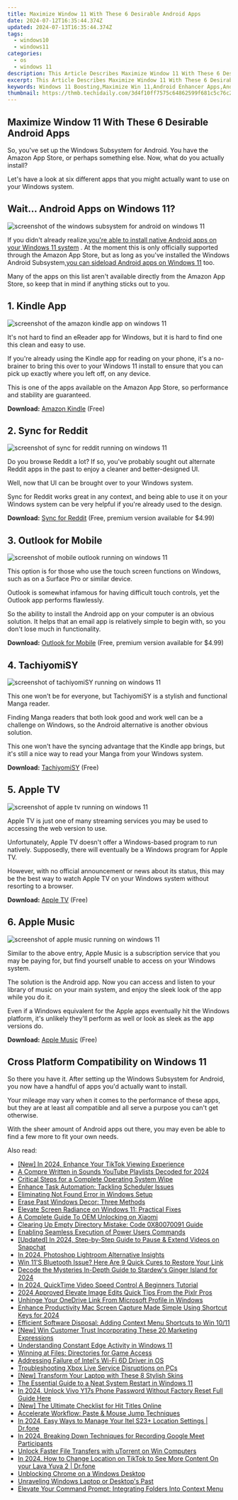 ```yaml
---
title: Maximize Window 11 With These 6 Desirable Android Apps
date: 2024-07-12T16:35:44.374Z
updated: 2024-07-13T16:35:44.374Z
tags:
  - windows10
  - windows11
categories:
  - os
  - windows 11
description: This Article Describes Maximize Window 11 With These 6 Desirable Android Apps
excerpt: This Article Describes Maximize Window 11 With These 6 Desirable Android Apps
keywords: Windows 11 Boosting,Maximize Win 11,Android Enhancer Apps,Android Performance Upgrades,Top Android Utilities,Android Gainful Apps,Essential Win 11 Apps
thumbnail: https://thmb.techidaily.com/3d4f10ff7575c64862599f681c5c76c2a7860b5686d5a4ad72e83eea7dc08de2.jpg
---
```


## Maximize Window 11 With These 6 Desirable Android Apps

 So, you've set up the Windows Subsystem for Android. You have the Amazon App Store, or perhaps something else. Now, what do you actually install?

 Let's have a look at six different apps that you might actually want to use on your Windows system.

## Wait... Android Apps on Windows 11?

![screenshot of the windows subsystem for android on windows 11](https://static1.makeuseofimages.com/wordpress/wp-content/uploads/2023/01/screenshot_of_wsa_windows_11.jpg)

 If you didn't already realize,[you're able to install native Android apps on your Windows 11 system](https://www.makeuseof.com/try-android-apps-on-windows-11/) . At the moment this is only officially supported through the Amazon App Store, but as long as you've installed the Windows Android Subsystem,[you can sideload Android apps on Windows 11](https://www.makeuseof.com/windows-11-sideload-android-apps/) too.

 Many of the apps on this list aren't available directly from the Amazon App Store, so keep that in mind if anything sticks out to you.

## 1. Kindle App
![screenshot of the amazon kindle app on windows 11](https://static1.makeuseofimages.com/wordpress/wp-content/uploads/2023/01/screenshot_of_amazon_kindle.jpg)

 It's not hard to find an eReader app for Windows, but it is hard to find one this clean and easy to use.

 If you're already using the Kindle app for reading on your phone, it's a no-brainer to bring this over to your Windows 11 install to ensure that you can pick up exactly where you left off, on any device.

 This is one of the apps available on the Amazon App Store, so performance and stability are guaranteed.

**Download:** [Amazon Kindle](https://www.anrdoezrs.net/links/7251228/type/dlg/sid/UUmuoUeUpU2020534/https://play.google.com/store/apps/details?id=com.amazon.kindle&hl=en%5FGB&gl=US) (Free)

## 2. Sync for Reddit
![screenshot of sync for reddit running on windows 11](https://static1.makeuseofimages.com/wordpress/wp-content/uploads/2023/01/screenshot_of_sync_for_reddit_windows_11.jpg)

 Do you browse Reddit a lot? If so, you've probably sought out alternate Reddit apps in the past to enjoy a cleaner and better-designed UI.

Well, now that UI can be brought over to your Windows system.

 Sync for Reddit works great in any context, and being able to use it on your Windows system can be very helpful if you're already used to the design.

**Download:** [Sync for Reddit](https://www.anrdoezrs.net/links/7251228/type/dlg/sid/UUmuoUeUpU2020534/https://play.google.com/store/apps/details?id=com.laurencedawson.reddit%5Fsync&hl=en%5FGB&gl=US) (Free, premium version available for $4.99)

## 3. Outlook for Mobile
![screenshot of mobile outlook running on windows 11](https://static1.makeuseofimages.com/wordpress/wp-content/uploads/2023/01/screenshot_of_outlook_mobile_on_windows_11.jpg)

 This option is for those who use the touch screen functions on Windows, such as on a Surface Pro or similar device.

 Outlook is somewhat infamous for having difficult touch controls, yet the Outlook app performs flawlessly.

 So the ability to install the Android app on your computer is an obvious solution. It helps that an email app is relatively simple to begin with, so you don't lose much in functionality.

**Download:** [Outlook for Mobile](https://www.anrdoezrs.net/links/7251228/type/dlg/sid/UUmuoUeUpU2020534/https://play.google.com/store/apps/details?id=com.microsoft.office.outlook&hl=en%5FGB&gl=US) (Free, premium version available for $4.99)

## 4. TachiyomiSY
![screenshot of tachiyomiSY running on windows 11](https://static1.makeuseofimages.com/wordpress/wp-content/uploads/2023/01/screenshot_of_tachiyomisy_windows_11.jpg)

 This one won't be for everyone, but TachiyomiSY is a stylish and functional Manga reader.

 Finding Manga readers that both look good and work well can be a challenge on Windows, so the Android alternative is another obvious solution.

 This one won't have the syncing advantage that the Kindle app brings, but it's still a nice way to read your Manga from your Windows system.

**Download:** [TachiyomiSY](https://tachiyomi.org/forks/TachiyomiSY/) (Free)

## 5. Apple TV
![screenshot of apple tv running on windows 11](https://static1.makeuseofimages.com/wordpress/wp-content/uploads/2023/01/screenshot_of_apple_tv_windows_11.jpg)

 Apple TV is just one of many streaming services you may be used to accessing the web version to use.

 Unfortunately, Apple TV doesn't offer a Windows-based program to run natively. Supposedly, there will eventually be a Windows program for Apple TV.

 However, with no official announcement or news about its status, this may be the best way to watch Apple TV on your Windows system without resorting to a browser.

**Download:** [Apple TV](https://www.anrdoezrs.net/links/7251228/type/dlg/sid/UUmuoUeUpU2020534/https://play.google.com/store/apps/details?id=com.apple.atve.androidtv.appletv&hl=en%5FGB&gl=US) (Free)

## 6. Apple Music
![screenshot of apple music running on windows 11](https://static1.makeuseofimages.com/wordpress/wp-content/uploads/2023/01/screenshot_of_apple_music_windows_11.jpg)

 Similar to the above entry, Apple Music is a subscription service that you may be paying for, but find yourself unable to access on your Windows system.

 The solution is the Android app. Now you can access and listen to your library of music on your main system, and enjoy the sleek look of the app while you do it.

 Even if a Windows equivalent for the Apple apps eventually hit the Windows platform, it's unlikely they'll perform as well or look as sleek as the app versions do.

**Download:** [Apple Music](https://www.anrdoezrs.net/links/7251228/type/dlg/sid/UUmuoUeUpU2020534/https://play.google.com/store/apps/details?id=com.apple.android.music&hl=en%5FGB&gl=US) (Free)

## Cross Platform Compatibility on Windows 11

 So there you have it. After setting up the Windows Subsystem for Android, you now have a handful of apps you'd actually want to install.

 Your mileage may vary when it comes to the performance of these apps, but they are at least all compatible and all serve a purpose you can't get otherwise.

 With the sheer amount of Android apps out there, you may even be able to find a few more to fit your own needs.

<ins class="adsbygoogle"
     style="display:block"
     data-ad-format="autorelaxed"
     data-ad-client="ca-pub-7571918770474297"
     data-ad-slot="1223367746"></ins>



<ins class="adsbygoogle"
     style="display:block"
     data-ad-client="ca-pub-7571918770474297"
     data-ad-slot="8358498916"
     data-ad-format="auto"
     data-full-width-responsive="true"></ins>



<span class="atpl-alsoreadstyle">Also read:</span>
<div><ul>
<li><a href="https://tiktok-video-files.techidaily.com/new-in-2024-enhance-your-tiktok-viewing-experience/"><u>[New] In 2024, Enhance Your TikTok Viewing Experience</u></a></li>
<li><a href="https://youtube-clips.techidaily.com/a-compre-written-in-sounds-youtube-playlists-decoded-for-2024/"><u>A Compre Written in Sounds  YouTube Playlists Decoded for 2024</u></a></li>
<li><a href="https://win11-tips.techidaily.com/critical-steps-for-a-complete-operating-system-wipe/"><u>Critical Steps for a Complete Operating System Wipe</u></a></li>
<li><a href="https://win11-tips.techidaily.com/enhance-task-automation-tackling-scheduler-issues/"><u>Enhance Task Automation: Tackling Scheduler Issues</u></a></li>
<li><a href="https://win11-tips.techidaily.com/eliminating-not-found-error-in-windows-setup/"><u>Eliminating Not Found Error in Windows Setup</u></a></li>
<li><a href="https://win11-tips.techidaily.com/erase-past-windows-decor-three-methods/"><u>Erase Past Windows Decor: Three Methods</u></a></li>
<li><a href="https://win11-tips.techidaily.com/elevate-screen-radiance-on-windows-11-practical-fixes/"><u>Elevate Screen Radiance on Windows 11: Practical Fixes</u></a></li>
<li><a href="https://unlock-android.techidaily.com/a-complete-guide-to-oem-unlocking-on-xiaomi-by-drfone-android/"><u>A Complete Guide To OEM Unlocking on Xiaomi</u></a></li>
<li><a href="https://win11-tips.techidaily.com/clearing-up-empty-directory-mistake-code-0x80070091-guide/"><u>Clearing Up Empty Directory Mistake: Code 0X80070091 Guide</u></a></li>
<li><a href="https://win11-tips.techidaily.com/enabling-seamless-execution-of-power-users-commands/"><u>Enabling Seamless Execution of Power Users Commands</u></a></li>
<li><a href="https://snapchat-videos.techidaily.com/updated-in-2024-step-by-step-guide-to-pause-and-extend-videos-on-snapchat/"><u>[Updated] In 2024, Step-by-Step Guide to Pause & Extend Videos on Snapchat</u></a></li>
<li><a href="https://extra-guidance.techidaily.com/in-2024-photoshop-lightroom-alternative-insights/"><u>In 2024, Photoshop Lightroom Alternative Insights</u></a></li>
<li><a href="https://win11-tips.techidaily.com/win-11s-bluetooth-issue-here-are-9-quick-cures-to-restore-your-link/"><u>Win 11'S Bluetooth Issue? Here Are 9 Quick Cures to Restore Your Link</u></a></li>
<li><a href="https://screen-sharing-recording.techidaily.com/decode-the-mysteries-in-depth-guide-to-stardews-ginger-island-for-2024/"><u>Decode the Mysteries  In-Depth Guide to Stardew's Ginger Island for 2024</u></a></li>
<li><a href="https://video-content-creator.techidaily.com/in-2024-quicktime-video-speed-control-a-beginners-tutorial/"><u>In 2024, QuickTime Video Speed Control A Beginners Tutorial</u></a></li>
<li><a href="https://fox-info.techidaily.com/2024-approved-elevate-image-edits-quick-tips-from-the-pixlr-pros/"><u>2024 Approved  Elevate Image Edits  Quick Tips From the Pixlr Pros</u></a></li>
<li><a href="https://win11-tips.techidaily.com/unhinge-your-onedrive-link-from-microsoft-profile-in-windows/"><u>Unhinge Your OneDrive Link From Microsoft Profile in Windows</u></a></li>
<li><a href="https://screen-activity-recording.techidaily.com/enhance-productivity-mac-screen-capture-made-simple-using-shortcut-keys-for-2024/"><u>Enhance Productivity  Mac Screen Capture Made Simple Using Shortcut Keys for 2024</u></a></li>
<li><a href="https://win11-tips.techidaily.com/efficient-software-disposal-adding-context-menu-shortcuts-to-win-1011/"><u>Efficient Software Disposal: Adding Context Menu Shortcuts to Win 10/11</u></a></li>
<li><a href="https://fox-boxes.techidaily.com/new-win-customer-trust-incorporating-these-20-marketing-expressions/"><u>[New] Win Customer Trust  Incorporating These 20 Marketing Expressions</u></a></li>
<li><a href="https://win11-tips.techidaily.com/understanding-constant-edge-activity-in-windows-11/"><u>Understanding Constant Edge Activity in Windows 11</u></a></li>
<li><a href="https://win11-tips.techidaily.com/winning-at-files-directories-for-game-access/"><u>Winning at Files: Directories for Game Access</u></a></li>
<li><a href="https://win11-tips.techidaily.com/addressing-failure-of-intels-wi-fi-6d-driver-in-os/"><u>Addressing Failure of Intel's Wi-Fi 6D Driver in OS</u></a></li>
<li><a href="https://win11-tips.techidaily.com/troubleshooting-xbox-live-service-disruptions-on-pcs/"><u>Troubleshooting Xbox Live Service Disruptions on PCs</u></a></li>
<li><a href="https://some-guidance.techidaily.com/new-transform-your-laptop-with-these-8-stylish-skins/"><u>[New] Transform Your Laptop with These 8 Stylish Skins</u></a></li>
<li><a href="https://win11-tips.techidaily.com/the-essential-guide-to-a-neat-system-restart-in-windows-11/"><u>The Essential Guide to a Neat System Restart in Windows 11</u></a></li>
<li><a href="https://android-unlock.techidaily.com/in-2024-unlock-vivo-y17s-phone-password-without-factory-reset-full-guide-here-by-drfone-android/"><u>In 2024, Unlock Vivo Y17s Phone Password Without Factory Reset Full Guide Here</u></a></li>
<li><a href="https://some-guidance.techidaily.com/new-the-ultimate-checklist-for-hit-titles-online/"><u>[New] The Ultimate Checklist for Hit Titles Online</u></a></li>
<li><a href="https://win11-tips.techidaily.com/accelerate-workflow-paste-and-mouse-jump-techniques/"><u>Accelerate Workflow: Paste & Mouse Jump Techniques</u></a></li>
<li><a href="https://android-location.techidaily.com/in-2024-easy-ways-to-manage-your-itel-s23plus-location-settings-drfone-by-drfone-virtual/"><u>In 2024, Easy Ways to Manage Your Itel S23+ Location Settings | Dr.fone</u></a></li>
<li><a href="https://screen-capture.techidaily.com/in-2024-breaking-down-techniques-for-recording-google-meet-participants/"><u>In 2024, Breaking Down  Techniques for Recording Google Meet Participants</u></a></li>
<li><a href="https://win11-tips.techidaily.com/unlock-faster-file-transfers-with-utorrent-on-win-computers/"><u>Unlock Faster File Transfers with uTorrent on Win Computers</u></a></li>
<li><a href="https://location-social.techidaily.com/in-2024-how-to-change-location-on-tiktok-to-see-more-content-on-your-lava-yuva-2-drfone-by-drfone-virtual-android/"><u>In 2024, How to Change Location on TikTok to See More Content On your Lava Yuva 2 | Dr.fone</u></a></li>
<li><a href="https://win11-tips.techidaily.com/unblocking-chrome-on-a-windows-desktop/"><u>Unblocking Chrome on a Windows Desktop</u></a></li>
<li><a href="https://win11-tips.techidaily.com/unraveling-windows-laptop-or-desktops-past/"><u>Unraveling Windows Laptop or Desktop's Past</u></a></li>
<li><a href="https://win11-tips.techidaily.com/elevate-your-command-prompt-integrating-folders-into-context-menu/"><u>Elevate Your Command Prompt: Integrating Folders Into Context Menu</u></a></li>
</ul></div>
